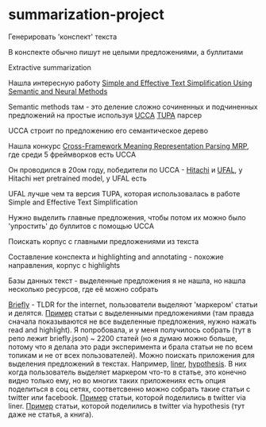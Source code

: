 # summarization-project
Генерировать 'конспект' текста

В конспекте обычно пишут не целыми предложениями, а буллитами

Extractive summarization

Нашла интересную работу [Simple and Effective Text Simplification Using Semantic and Neural Methods](https://aclanthology.org/P18-1016.pdf)

Semantic methods там - это деление сложно сочиненных и подчиненных предложений на простые используя [UCCA](https://universalconceptualcognitiveannotation.github.io/) [TUPA](https://github.com/danielhers/tupa) парсер

UCCA строит по предложению его семантическое дерево

Нашла конкурс [Cross-Framework Meaning Representation Parsing MRP](http://mrp.nlpl.eu/2020/index.php), где среди 5 фреймворков есть UCCA

Он проводился в 20ом году, победители по UCCA - [Hitachi](https://aclanthology.org/2020.conll-shared.4.pdf) и [UFAL](https://github.com/ufal/perin), у Hitachi нет pretrained model, у UFAL есть

UFAL лучше чем та версия TUPA, которая использовалась в работе Simple and Effective Text Simplification

Нужно выделить главные предложения, чтобы потом их можно было 'упростить' до буллитов с помощью UCCA

Поискать корпус с главными предложениями из текста

Составление конспекта и highlighting and annotating - похожие направления, корпус с highlights

Базы данных текст - выделенные предложения я не нашла, но нашла несколько ресурсов, где её можно собрать

[Briefly](https://briefly.co/)  -  TLDR for the internet, пользователи выделяют 'маркером' статьи и делятся. [Пример](https://briefly.co/anchor/OMG_science/story/acquired-taste-mosquitoes-may-evolve-to-favour-humans-over-animals) статьи с выделенными предложениями (там правда сначала показываются не все выделенные предложения, нужно нажать read and highlight). Я попробовала, и у меня получилось собрать (тут в репо лежит briefly.json) ~ 2200 статей (но я думаю можно больше, потому что я делала это ради эксперимента и брала статьи не по всем топикам и не от всех пользователей). Можно поискать приложения для выделения предложений в текстах. Например, [liner](https://getliner.com/en), [hypothesis](https://web.hypothes.is/). В них когда пользователь выделяет маркером что-то в статье, это конечно видно только ему, но во многих таких приложениях есть опция поделиться в соц сетях, соответсвенно можно собрать такие статьи с twitter или facebook. [Пример](https://getliner.com/share/highlighted/5N8uL) статьи, которой поделились в twitter via liner. [Пример](https://via.hypothes.is/http://www.davidtinapple.com/illich/1970_deschooling.html) статьи, которой поделились в twitter via hypothesis (тут даже не статья, а книга).
